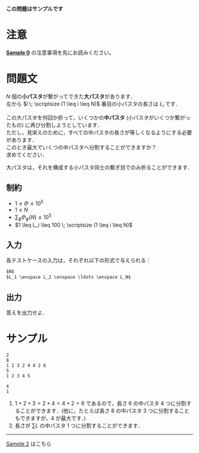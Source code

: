 **この問題はサンプルです**  

注意
===
[**Sample 0**](https://mojacoder.app/users/uni_kakurenbo/problems/TG-BsAC-002_S0.000) の注意事項を先にお読みください。

問題文
=====
$N$ 個の**小パスタ**が繋がってできた**大パスタ**があります．  
左から $i \; \scriptsize (1 \leq i \leq N)$ 番目の小パスタの長さは $L_i$ です．  

この大パスタを何回か折って，いくつかの**中パスタ** (小パスタがいくつか繋がったもの) に再び分割しようとしています．  
ただし，見栄えのために，すべての中パスタの長さが等しくなるようにする必要があります．  
このとき最大でいくつの中パスタへ分割することができますか？  
求めてください．

大パスタは，それを構成する小パスタ同士の繋ぎ目でのみ折ることができます．  

制約
-----
- $1 \leq \Phi \leq 10^5$
- $1 \leq N$
- $\sum_{\phi} \Phi_{\phi}(N) \leq 10^5$
- $1 \leq L_i \leq 100 \; \scriptsize (1 \leq i \leq N)$

入力
-----
各テストケースの入力は，それぞれ以下の形式で与えられる：
```md
$N$  
$L_1 \enspace L_2 \enspace \ldots \enspace L_N$  

```

出力
-----
答えを出力せよ．  

サンプル
=====
```入力例1
2
8
1 2 3 2 4 4 2 6
5
1 2 3 4 5

```
```出力例1
4
1

```
1. $1+2+3 = 2+4 = 4+2 = 6$ であるので，長さ $6$ の中パスタ $4$ つに分割することができます．(他に，たとえば長さ $8$ の中パスタ $3$ つに分割することもできますが，$4$ が最大です．)
2. 長さが $\sum L$ の中パスタ $1$ つに分割することができます．

---
[Sample 2](https://mojacoder.app/users/uni_kakurenbo/problems/TG-BsAC-002_S2.000) はこちら
